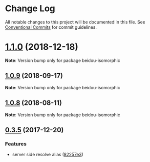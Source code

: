 # Change Log

All notable changes to this project will be documented in this file.
See [Conventional Commits](https://conventionalcommits.org) for commit guidelines.

<a name="1.1.0"></a>
# [1.1.0](https://github.com/alibaba/beidou/tree/master/packages/beidou-isomorphic/compare/v1.0.10...v1.1.0) (2018-12-18)




**Note:** Version bump only for package beidou-isomorphic

<a name="1.0.9"></a>

## [1.0.9](https://github.com/alibaba/beidou/tree/master/packages/beidou-isomorphic/compare/v1.0.8...v1.0.9) (2018-09-17)

**Note:** Version bump only for package beidou-isomorphic

<a name="1.0.8"></a>

## [1.0.8](https://github.com/alibaba/beidou/tree/master/packages/beidou-isomorphic/compare/v1.0.7...v1.0.8) (2018-08-11)

**Note:** Version bump only for package beidou-isomorphic

<a name="0.3.5"></a>

## [0.3.5](https://github.com/alibaba/beidou/tree/master/packages/beidou-isomorphic/compare/v0.3.4...v0.3.5) (2017-12-20)

### Features

* server side resolve alias ([82257e3](https://github.com/alibaba/beidou/tree/master/packages/beidou-isomorphic/commit/82257e3))
